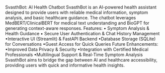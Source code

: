 SvasthBot: AI Health Chatbot
SvasthBot is an AI-powered health assistant designed to provide users with reliable medical information, symptom analysis, and basic healthcare guidance. The chatbot leverages MedBERT/ClinicalBERT for medical text understanding and BioGPT for generating context-aware responses.
Features:
• Symptom Analysis & Health Guidance
• Secure User Authentication & Chat History Management
•Interactive UI (Streamlit) & FastAPI Backend
•Database Storage (SQLite) for Conversations
•Guest Access for Quick Queries
Future Enhancements:
•Improved Data Privacy & Security
•Integration with Certified Medical Professionals
•Multilingual Support & Real-Time Symptom Analysis
SvasthBot aims to bridge the gap between AI and healthcare accessibility, providing users with quick and informative health insights.
